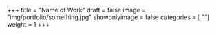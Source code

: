 +++
title = "Name of Work"
draft = false
image = "img/portfolio/something.jpg"
showonlyimage = false
categories = [ ""]
weight = 1
+++

<!--more-->